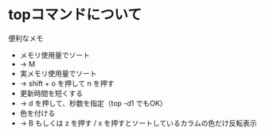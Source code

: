 # topコマンドについて
便利なメモ
- メモリ使用量でソート
 - → M
- 実メモリ使用量でソート
 - → shift + o を押して n を押す
- 更新時間を短くする 
 - → d を押して、秒数を指定（top -d1 でもOK）
- 色を付ける 
 - → B もしくは z を押す / x を押すとソートしているカラムの色だけ反転表示 

